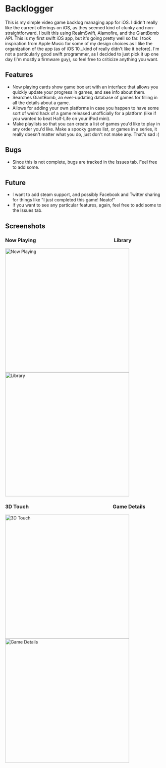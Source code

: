 # Backlogger

This is my simple video game backlog managing app for iOS. I didn't really like the current offerings on iOS, as they seemed kind of
clunky and non-straightforward. I built this using RealmSwift, Alamofire, and the GiantBomb API. This is my first swift iOS app, but
it's going pretty well so far. I took inspiration from Apple Music for some of my design choices as I like the organization of the
app (as of iOS 10...kind of really didn't like it before). I'm not a particularly good swift programmer, as I decided to just pick it
up one day (I'm mostly a firmware guy), so feel free to criticize anything you want.

## Features
* Now playing cards show game box art with an interface that allows you quickly update your progress in games, and see info about them.
* Searches GiantBomb, an ever-updating database of games for filling in all the details about a game.
* Allows for adding your own platforms in case you happen to have some sort of weird hack of a game released unofficially for a platform
(like if you wanted to beat Half-Life on your iPod mini).
* Make playlists so that you can create a list of games you'd like to play in any order you'd like. Make a spooky games list, or
games in a series, it really doesn't matter what you do, just don't not make any. That's sad :(

## Bugs
* Since this is not complete, bugs are tracked in the Issues tab. Feel free to add some.

## Future
* I want to add steam support, and possibly Facebook and Twitter sharing for things like "I just completed this game! Neato!"
* If you want to see any particular features, again, feel free to add some to the Issues tab.

## Screenshots
### Now Playing &nbsp;&nbsp;&nbsp;&nbsp;&nbsp;&nbsp;&nbsp;&nbsp;&nbsp;&nbsp;&nbsp;&nbsp;&nbsp;&nbsp;&nbsp;&nbsp;&nbsp;&nbsp;&nbsp;&nbsp;&nbsp;&nbsp;&nbsp;&nbsp;&nbsp;&nbsp;&nbsp;&nbsp;&nbsp;&nbsp;&nbsp;&nbsp;&nbsp;&nbsp;&nbsp;&nbsp;&nbsp;&nbsp;&nbsp;&nbsp;&nbsp;&nbsp;&nbsp;&nbsp;&nbsp;&nbsp;&nbsp;&nbsp;&nbsp;&nbsp;&nbsp;&nbsp;&nbsp;&nbsp;&nbsp;&nbsp;&nbsp;&nbsp;&nbsp;&nbsp;&nbsp;&nbsp;&nbsp;&nbsp;Library
<img src="/../screenshots/Now_playing.png?raw=true" width=400 alt="Now Playing">   <img src="/../screenshots/Library.png?raw=true" width=400 alt="Library">
### 3D Touch &nbsp;&nbsp;&nbsp;&nbsp;&nbsp;&nbsp;&nbsp;&nbsp;&nbsp;&nbsp;&nbsp;&nbsp;&nbsp;&nbsp;&nbsp;&nbsp;&nbsp;&nbsp;&nbsp;&nbsp;&nbsp;&nbsp;&nbsp;&nbsp;&nbsp;&nbsp;&nbsp;&nbsp;&nbsp;&nbsp;&nbsp;&nbsp;&nbsp;&nbsp;&nbsp;&nbsp;&nbsp;&nbsp;&nbsp;&nbsp;&nbsp;&nbsp;&nbsp;&nbsp;&nbsp;&nbsp;&nbsp;&nbsp;&nbsp;&nbsp;&nbsp;&nbsp;&nbsp;&nbsp;&nbsp;&nbsp;&nbsp;&nbsp;&nbsp;&nbsp;&nbsp;&nbsp;&nbsp;&nbsp;&nbsp;&nbsp;&nbsp;&nbsp;&nbsp;Game Details
<img src="/../screenshots/3d_touch.png?raw=true" width=400 alt="3D Touch">   <img src="/../screenshots/Game_details.png?raw=true" width=400 alt="Game Details">
